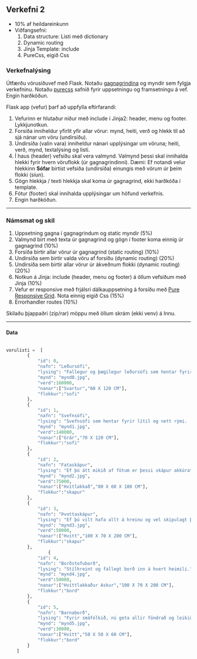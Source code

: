 ## Verkefni 2 
- 10% af heildareinkunn
- Viðfangsefni: 
   1. Data structure: Listi með dictionary
   1. Dynamic routing 
   1. Jinja Template: include
   1. PureCss, eigið Css 

### Verkefnalýsing 
Útfærðu vörusíðuvef með Flask. Notaðu [gagnagrindina](#data) og myndir sem fylgja verkefninu. Notaðu [purecss](https://purecss.io/) safnið fyrir uppsetningu og framsetningu á vef. Engin harðkóðun.

Flask app (vefur) þarf að uppfylla eftirfarandi:

1. Vefurinn er hlutaður niður með include í Jinja2: header, menu og footer. Lykkjunotkun.
1. Forsíða inniheldur yfirlit yfir allar vörur: mynd, heiti, verð og hlekk til að sjá nánar um vöru (undirsíðu).
1. Undirsíða (valin vara) inniheldur nánari upplýsingar um vöruna; heiti, verð, mynd, textalýsing og listi.
1. Í haus (header) vefsíðu skal vera valmynd. Valmynd þessi skal innihalda hlekki fyrir hvern vöruflokk (úr gagnagrindinni). Dæmi: Ef notandi velur hlekkinn **Sófar** birtist vefsíða (undirsíða) einungis með vörum úr þeim flokki (síun).
1. Gögn hlekkja / texti hlekkja skal koma úr gagnagrind, ekki harðkóða í template.
1. Fótur (footer) skal innihalda upplýsingar um höfund verkefnis.
1. Engin harðkóðun.


---

### Námsmat og skil 

   1. Uppsetning gagna í gagnagrindum og static myndir (5%)
   1. Valmynd birt með texta úr gagnagrind og gögn í footer koma einnig úr gagnagrind (10%)
   1. Forsíða birtir allar vörur úr gagnagrind (static routing) (10%)
   1. Undirsíða sem birtir valda vöru af forsíðu (dynamic routing) (20%)
   1. Undirsíða sem birtir allar vörur úr ákveðnum flokki (dynamic routing) (20%)  
   1. Notkun á Jinja: include (header, menu og footer) á öllum vefsíðum með Jinja (10%)
   1. Vefur er responsive með frjálsri dálkauppsetning á forsíðu með [Pure Responsive Grid](https://purecss.io/grids/#pure-responsive-grids).  Nota einnig eigið Css  (15%)
   1. Errorhandler routes (10%)
  


Skilaðu þjappaðri (zip/rar) möppu með öllum skrám (ekki venv) á Innu.

---

#### Data
```python

vorulisti =  [
        {
            "id": 0,
            "nafn": "Leðursófi",
            "lysing": "Fallegur og þægilegur leðursófi sem hentar fyrir alla fjölskylduna.",
            "mynd": "mynd0.jpg",
            "verd":160000,
            "nanar":["Svartur","60 X 120 CM"],
            "flokkur":"sofi"
        },
        {
            "id": 1,
            "nafn": "Svefnsófi",
            "lysing": "Svefnsófi sem hentar fyrir lítil og nett rými.  Rosa gott að sofa í honum.",
            "mynd": "mynd1.jpg",
            "verd":140000,
            "nanar":["Grár","70 X 120 CM"],
            "flokkur":"sofi"
        },
        {
            "id": 2,
            "nafn": "Fataskápur",
            "lysing": "Ef þú átt mikið af fötum er þessi skápur akkúrat fyrir þig, einn tveir og bing bæng.",
            "mynd": "mynd2.jpg",
            "verd":75000,
            "nanar":["Hvítlakkað","80 X 60 X 180 CM"],
            "flokkur":"skapur"
        },
        {
            "id": 3,
            "nafn": "Þvottaskápur",
            "lysing": "Ef þú vilt hafa allt á hreinu og vel skipulagt þá er þetta skápurinn fyrir þig.",
            "mynd": "mynd3.jpg",
            "verd":50000,
            "nanar":["Hvítt","100 X 70 X 200 CM"],
            "flokkur":"skapur"
        },
                {
            "id": 4,
            "nafn": "Borðstofuborð",
            "lysing": "Stílhreint og fallegt borð inn á hvert heimili.",
            "mynd": "mynd4.jpg",
            "verd":50000,
            "nanar":["Hvíttlakkaður Askur","100 X 70 X 200 CM"],
            "flokkur":"bord"
        },
        {
            "id": 5,
            "nafn": "Barnaborð",
            "lysing": "Fyrir smáfólkið, nú geta allir föndrað og leikið sér við þetta fallega borð.",
            "mynd": "mynd5.jpg",
            "verd":30000,
            "nanar":["Hvítt","50 X 50 X 60 CM"],
            "flokkur":"bord"
        }
    ]

```

<!-- 
1. Notaðu mismunandi litaþema fyrir hvern fréttaflokk fyrir sig. Dæmi: ef birtar eru fréttir úr flokknum **sport** verða haus og fótur með ákveðnum lit. Ef birtar eru fréttir úr flokknum **veidi** verður litur á haus og fæti öðruvísi o.s.frv.
-->
